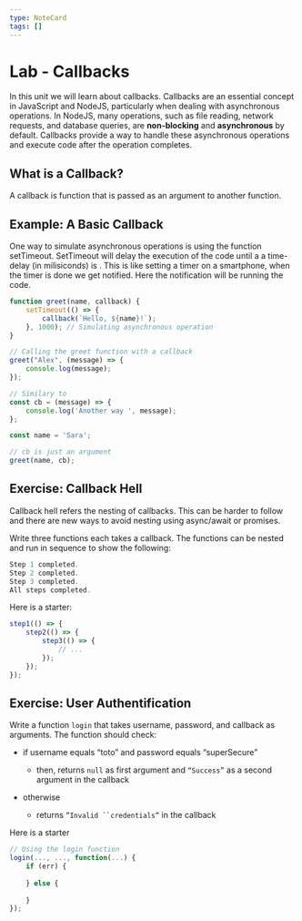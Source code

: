 ```yaml
---
type: NoteCard
tags: []
---
```


# Lab - Callbacks

In this unit we will learn about callbacks. Callbacks are an essential concept in JavaScript and NodeJS, particularly when dealing with asynchronous operations. In NodeJS, many operations, such as file reading, network requests, and database queries, are **non-blocking** and **asynchronous** by default. Callbacks provide a way to handle these asynchronous operations and execute code after the operation completes.

## What is a Callback?

A callback is function that is passed as an argument to another function.

## Example: A Basic Callback

One way to simulate asynchronous operations is using the function setTimeout. SetTimeout will delay the execution of the code until a a time-delay (in milisiconds) is . This is like setting a timer on a smartphone, when the timer is done we get notified. Here the notification will be running the code.

```js
function greet(name, callback) {
    setTimeout(() => {
        callback(`Hello, ${name}!`);
    }, 1000); // Simulating asynchronous operation
}

// Calling the greet function with a callback
greet("Alex", (message) => {
    console.log(message);
});

// Similary to
const cb = (message) => {
    console.log('Another way ', message);
};

const name = 'Sara';

// cb is just an argument
greet(name, cb);
```

## Exercise: Callback Hell

Callback hell refers the nesting of callbacks. This can be harder to follow and there are new ways to avoid nesting using async/await or promises.

Write three functions each takes a callback. The functions can be nested and run in sequence to show the following:

```js
Step 1 completed.
Step 2 completed.
Step 3 completed.
All steps completed.
```

Here is a starter:

```js
step1(() => {
    step2(() => {
        step3(() => {
            // ...
        });
    });
});
```

## Exercise: User Authentification

Write a function `login` that takes username, password, and callback as arguments. The function should check:

*   if username equals “toto” and password equals “superSecure”

    *   then, returns `null` as first argument and `“Success”` as a second argument in the callback

*   otherwise

    *   returns `”Invalid ``credentials”` in the callback

Here is a starter

```js
// Using the login function
login(..., ..., function(...) {
    if (err) {
        
    } else {
        
    }
});
```

